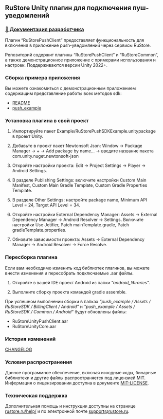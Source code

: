 ## RuStore Unity плагин для подключения пуш-уведомлений

### [🔗 Документация разработчика][10]

Плагин “RuStorePushClient” предоставляет функциональность для включения в приложение push-уведомлений через сервисы RuStore.

Репозиторий содержит плагины “RuStorePushClient” и “RuStoreCommon”, а также демонстрационное приложение с примерами использования и настроек. Поддерживаются версии Unity 2022+.


### Сборка примера приложения

Вы можете ознакомиться с демонстрационным приложением содержащим представление работы всех методов sdk:
- [README](push_example/README.md)
- [push_example](https://gitflic.ru/project/rustore/unity-rustore-push-sdk/file?file=push_example)


### Установка плагина в свой проект

1. Импортируйте пакет Example/RuStorePushSDKExample.unitypackage в проект Unity.

2. Добавьте в проект пакет Newtonsoft Json: Window → Package Manager → + → Add package by name... → введите название пакета com.unity.nuget.newtonsoft-json

3. Откройте настройки проекта: Edit → Project Settings → Player → Android Settings.

4. В pазделе Publishing Settings: включите настройки Custom Main Manifest, Custom Main Gradle Template, Custom Gradle Properties Template. 

5. В разделе Other Settings: настройте package name, Minimum API Level = 24, Target API Level = 34.

6. Откройте настройки External Dependency Manager: Assets → External Dependency Manager → Android Resolver → Settings. Включите настройки Use Jetifier, Patch mainTemplate.gradle, Patch gradleTemplate.properties.

7. Обновите зависимости проекта: Assets → External Dependency Manager → Android Resolver → Force Resolve.


### Пересборка плагина

Если вам необходимо изменить код библиотек плагинов, вы можете внести изменения и пересобрать подключаемые .aar файлы.

1. Откройте в вашей IDE проект Android из папки _“android_libraries”_.

2. Выполните сборку проекта командой gradle assemble.

При успешном выполнении сборки в папках _“push_example / Assets / RuStoreSDK / BillingClient / Android”_ и _“push_example / Assets / RuStoreSDK / Common / Android”_ будут обновлены файлы:
- RuStoreUnityPushClient.aar
- RuStoreUnityCore.aar


### История изменений

[CHANGELOG](CHANGELOG.md)


### Условия распространения

Данное программное обеспечение, включая исходные коды, бинарные библиотеки и другие файлы распространяется под лицензией MIT. Информация о лицензировании доступна в документе [MIT-LICENSE](MIT-LICENSE.txt).


### Техническая поддержка

Дополнительная помощь и инструкции доступны на странице [rustore.ru/help/](https://www.rustore.ru/help/) и по электронной почте [support@rustore.ru](mailto:support@rustore.ru).

[10]: https://www.rustore.ru/help/sdk/push-notifications/unity/6-1-0
